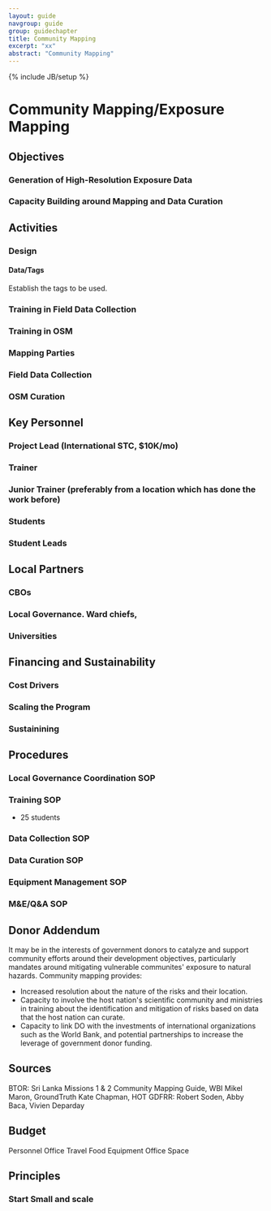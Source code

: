 ```yaml
---
layout: guide
navgroup: guide
group: guidechapter
title: Community Mapping
excerpt: "xx"
abstract: "Community Mapping"
---
```

{% include JB/setup %}



# Community Mapping/Exposure Mapping

## Objectives

### Generation of High-Resolution Exposure Data
### Capacity Building around Mapping and Data Curation

## Activities

### Design

#### Data/Tags
Establish the tags to be used.

#### 

### Training in Field Data Collection
### Training in OSM
### Mapping Parties
### Field Data Collection
### OSM Curation

## Key Personnel

### Project Lead (International STC, $10K/mo)
### Trainer
### Junior Trainer (preferably from a location which has done the work before)
### Students
### Student Leads

## Local Partners

### CBOs
### Local Governance. Ward chiefs, 
### Universities

## Financing and Sustainability

### Cost Drivers
### Scaling the Program
### Sustainining

## Procedures

### Local Governance Coordination SOP
### Training SOP
* 25 students

### Data Collection SOP
### Data Curation SOP
### Equipment Management SOP
### M&E/Q&A SOP

## Donor Addendum
It may be in the interests of government donors to catalyze and support community efforts around their development objectives, particularly mandates around mitigating vulnerable communites' exposure to natural hazards. Community mapping provides:

* Increased resolution about the nature of the risks and their location.
* Capacity to involve the host nation's scientific community and ministries in training about the identification and mitigation of risks based on data that the host nation can curate.
* Capacity to link DO with the investments of international organizations such as the World Bank, and potential partnerships to increase the leverage of government donor funding.

## Sources
BTOR: Sri Lanka Missions 1 &amp; 2
Community Mapping Guide, WBI
Mikel Maron, GroundTruth
Kate Chapman, HOT
GDFRR: Robert Soden, Abby Baca, Vivien Deparday

## Budget

Personnel
Office
Travel
Food
Equipment
Office Space

## Principles

### Start Small and scale






